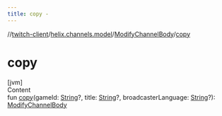 ```yaml
---
title: copy -
---
```

//[twitch-client](../../index.md)/[helix.channels.model](../index.md)/[ModifyChannelBody](index.md)/[copy](copy.md)



# copy  
[jvm]  
Content  
fun [copy](copy.md)(gameId: [String](https://kotlinlang.org/api/latest/jvm/stdlib/kotlin/-string/index.html)?, title: [String](https://kotlinlang.org/api/latest/jvm/stdlib/kotlin/-string/index.html)?, broadcasterLanguage: [String](https://kotlinlang.org/api/latest/jvm/stdlib/kotlin/-string/index.html)?): [ModifyChannelBody](index.md)  



